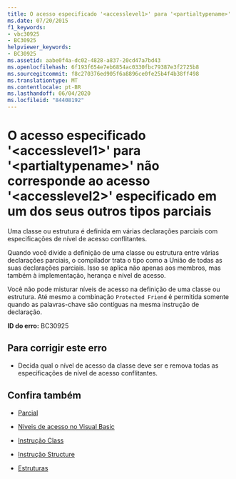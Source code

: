 ```yaml
---
title: O acesso especificado '<accesslevel1>' para '<partialtypename>' não corresponde ao acesso '<accesslevel2>' especificado em um dos seus outros tipos parciais
ms.date: 07/20/2015
f1_keywords:
- vbc30925
- BC30925
helpviewer_keywords:
- BC30925
ms.assetid: aabe0f4a-dc02-4828-a837-20cd47a7bd43
ms.openlocfilehash: 6f193f654e7eb6854ac0330fbc79387e3f2725b8
ms.sourcegitcommit: f8c270376ed905f6a8896ce0fe25b4f4b38ff498
ms.translationtype: MT
ms.contentlocale: pt-BR
ms.lasthandoff: 06/04/2020
ms.locfileid: "84408192"
---
```

# <a name="specified-access-accesslevel1-for-partialtypename-does-not-match-the-access-accesslevel2-specified-on-one-of-its-other-partial-types"></a>O acesso especificado '\<accesslevel1>' para '\<partialtypename>' não corresponde ao acesso '\<accesslevel2>' especificado em um dos seus outros tipos parciais
Uma classe ou estrutura é definida em várias declarações parciais com especificações de nível de acesso conflitantes.  
  
 Quando você divide a definição de uma classe ou estrutura entre várias declarações parciais, o compilador trata o tipo como a União de todas as suas declarações parciais. Isso se aplica não apenas aos membros, mas também à implementação, herança e nível de acesso.  
  
 Você não pode misturar níveis de acesso na definição de uma classe ou estrutura. Até mesmo a combinação `Protected Friend` é permitida somente quando as palavras-chave são contíguas na mesma instrução de declaração.  
  
 **ID do erro:** BC30925  
  
## <a name="to-correct-this-error"></a>Para corrigir este erro  
  
- Decida qual o nível de acesso da classe deve ser e remova todas as especificações de nível de acesso conflitantes.  
  
## <a name="see-also"></a>Confira também

- [Parcial](../language-reference/modifiers/partial.md)
- [Níveis de acesso no Visual Basic](../programming-guide/language-features/declared-elements/access-levels.md)
- [Instrução Class](../language-reference/statements/class-statement.md)
- [Instrução Structure](../language-reference/statements/structure-statement.md)

- [Estruturas](../programming-guide/language-features/data-types/structures.md)
